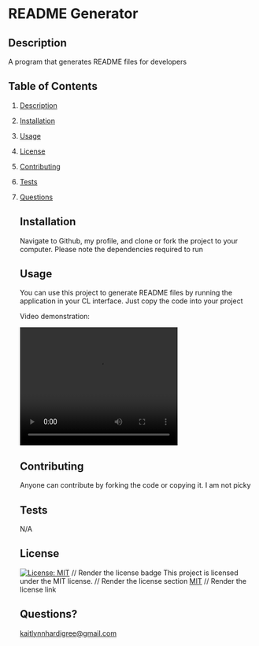 # README Generator

## Description
A program that generates README files for developers

## Table of Contents
1. [Description](#description)
2. [Installation](#installation)
3. [Usage](#usage)
4. [License](#license)
5. [Contributing](#contributing)
6. [Tests](#tests)
7. [Questions](#questions)


    ## Installation
    Navigate to Github, my profile, and clone or fork the project to your computer. Please note the dependencies required to run

    ## Usage
    You can use this project to generate README files by running the application in your CL interface. Just copy the code into your project

    Video demonstration:

    <video src="/assets/README Video Demonstration.webm" width="320" height="240" controls></video>



    ## Contributing
    Anyone can contribute by forking the code or copying it. I am not picky

    ## Tests
    N/A

    ## License
    [![License: MIT](https://img.shields.io/badge/License-MIT-yellow.svg)](https://opensource.org/licenses/MIT) // Render the license badge
    This project is licensed under the MIT license. // Render the license section
    [MIT](https://opensource.org/licenses/MIT) // Render the license link

    ## Questions?
     kaitlynnhardigree@gmail.com
